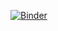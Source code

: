 [![Binder](https://mybinder.org/badge_logo.svg)](https://mybinder.org/v2/gh/SijmeJan/epad_core/master?urlpath=apps/core.ipynb)
